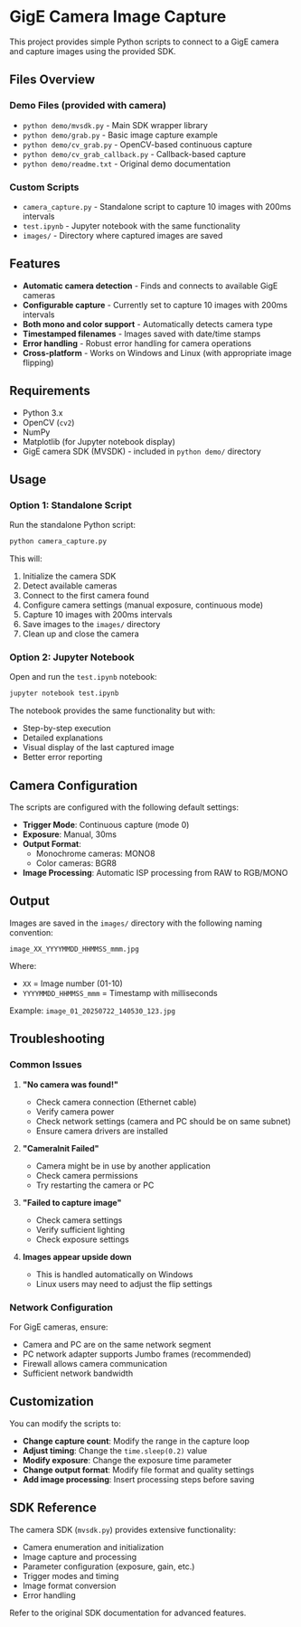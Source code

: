 # GigE Camera Image Capture

This project provides simple Python scripts to connect to a GigE camera and capture images using the provided SDK.

## Files Overview

### Demo Files (provided with camera)
- `python demo/mvsdk.py` - Main SDK wrapper library
- `python demo/grab.py` - Basic image capture example
- `python demo/cv_grab.py` - OpenCV-based continuous capture
- `python demo/cv_grab_callback.py` - Callback-based capture
- `python demo/readme.txt` - Original demo documentation

### Custom Scripts
- `camera_capture.py` - Standalone script to capture 10 images with 200ms intervals
- `test.ipynb` - Jupyter notebook with the same functionality
- `images/` - Directory where captured images are saved

## Features

- **Automatic camera detection** - Finds and connects to available GigE cameras
- **Configurable capture** - Currently set to capture 10 images with 200ms intervals
- **Both mono and color support** - Automatically detects camera type
- **Timestamped filenames** - Images saved with date/time stamps
- **Error handling** - Robust error handling for camera operations
- **Cross-platform** - Works on Windows and Linux (with appropriate image flipping)

## Requirements

- Python 3.x
- OpenCV (`cv2`)
- NumPy
- Matplotlib (for Jupyter notebook display)
- GigE camera SDK (MVSDK) - included in `python demo/` directory

## Usage

### Option 1: Standalone Script

Run the standalone Python script:

```bash
python camera_capture.py
```

This will:
1. Initialize the camera SDK
2. Detect available cameras
3. Connect to the first camera found
4. Configure camera settings (manual exposure, continuous mode)
5. Capture 10 images with 200ms intervals
6. Save images to the `images/` directory
7. Clean up and close the camera

### Option 2: Jupyter Notebook

Open and run the `test.ipynb` notebook:

```bash
jupyter notebook test.ipynb
```

The notebook provides the same functionality but with:
- Step-by-step execution
- Detailed explanations
- Visual display of the last captured image
- Better error reporting

## Camera Configuration

The scripts are configured with the following default settings:

- **Trigger Mode**: Continuous capture (mode 0)
- **Exposure**: Manual, 30ms
- **Output Format**: 
  - Monochrome cameras: MONO8
  - Color cameras: BGR8
- **Image Processing**: Automatic ISP processing from RAW to RGB/MONO

## Output

Images are saved in the `images/` directory with the following naming convention:
```
image_XX_YYYYMMDD_HHMMSS_mmm.jpg
```

Where:
- `XX` = Image number (01-10)
- `YYYYMMDD_HHMMSS_mmm` = Timestamp with milliseconds

Example: `image_01_20250722_140530_123.jpg`

## Troubleshooting

### Common Issues

1. **"No camera was found!"**
   - Check camera connection (Ethernet cable)
   - Verify camera power
   - Check network settings (camera and PC should be on same subnet)
   - Ensure camera drivers are installed

2. **"CameraInit Failed"**
   - Camera might be in use by another application
   - Check camera permissions
   - Try restarting the camera or PC

3. **"Failed to capture image"**
   - Check camera settings
   - Verify sufficient lighting
   - Check exposure settings

4. **Images appear upside down**
   - This is handled automatically on Windows
   - Linux users may need to adjust the flip settings

### Network Configuration

For GigE cameras, ensure:
- Camera and PC are on the same network segment
- PC network adapter supports Jumbo frames (recommended)
- Firewall allows camera communication
- Sufficient network bandwidth

## Customization

You can modify the scripts to:

- **Change capture count**: Modify the range in the capture loop
- **Adjust timing**: Change the `time.sleep(0.2)` value
- **Modify exposure**: Change the exposure time parameter
- **Change output format**: Modify file format and quality settings
- **Add image processing**: Insert processing steps before saving

## SDK Reference

The camera SDK (`mvsdk.py`) provides extensive functionality:

- Camera enumeration and initialization
- Image capture and processing
- Parameter configuration (exposure, gain, etc.)
- Trigger modes and timing
- Image format conversion
- Error handling

Refer to the original SDK documentation for advanced features.
